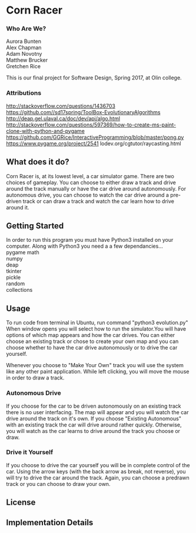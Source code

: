 # Corn Racer
### Who Are We?
Aurora Bunten  
Alex Chapman  
Adam Novotny  
Matthew Brucker  
Gretchen Rice  

This is our final project for Software Design, Spring 2017, at Olin college. 

### Attributions
http://stackoverflow.com/questions/1436703
https://github.com//sd17spring/ToolBox-EvolutionaryAlgorithms
http://deap.gel.ulaval.ca/doc/dev/api/algo.html  
http://stackoverflow.com/questions/597369/how-to-create-ms-paint-clone-with-python-and-pygame
https://github.com/GGRice/InteractiveProgramming/blob/master/pong.py
https://www.pygame.org/project/2541
lodev.org/cgtutor/raycasting.html


## What does it do?
Corn Racer is, at its lowest level, a car simulator game. There are two choices of gameplay. You can choose to either draw a track and drive around the track manually or have the car drive around autonomously. For autonomous drive, you can choose to watch the car drive around a pre-driven track or can draw a track and watch the car learn how to drive around it.

## Getting Started
In order to run this program you must have Python3 installed on your computer. Along with Python3 you need a a few dependancies...  
pygame 
math  
numpy  
deap  
tkinter  
pickle  
random  
collections  


## Usage
To run code from terminal in Ubuntu, run command "python3 evolution.py"  
When window opens you will select how to run the simulator.You will have options of which map appears and how the car drives. You can either choose an existing track or chose to create your own map and you can choose whether to have the car drive autonomously or to drive the car yourself.  

Whenever you choose to "Make Your Own" track you will use the system like any other paint application. While left clicking, you will move the mouse in order to draw a track.

### Autonomous Drive
If you choose for the car to be driven autonomously on an existing track there is no user interfacing. The map will appear and you will watch the car drive around the track on it's own. If you choose "Existing Autonomous" with an existing track the car will drive around rather quickly. Otherwise, you will watch as the car learns to drive around the track you choose or draw.

### Drive it Yourself
If you choose to drive the car yourself you will be in complete control of the car. Using the arrow keys (with the back arrow as break, not reverse), you will try to drive the car around the track. Again, you can choose a predrawn track or you can choose to draw your own.

## License

## Implementation Details
